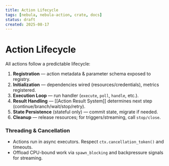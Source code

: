 ```yaml
---
title: Action Lifecycle
tags: [nebula, nebula-action, crate, docs]
status: draft
created: 2025-08-17
---
```


# Action Lifecycle

All actions follow a predictable lifecycle:

1) **Registration** — action metadata & parameter schema exposed to registry.
2) **Initialization** — dependencies wired (resources/credentials), metrics registered.
3) **Execution Loop** — run handler (`execute`, `poll`, `handle`, etc.).
4) **Result Handling** — [[Action Result System]] determines next step (continue/branch/wait/stop/retry).
5) **State Persistence** (stateful only) — commit state, migrate if needed.
6) **Cleanup** — release resources; for triggers/streaming, call `stop/close`.

### Threading & Cancellation
- Actions run in async executors. Respect `ctx.cancellation_token()` and timeouts.
- Offload CPU-bound work via `spawn_blocking` and backpressure signals for streaming.
